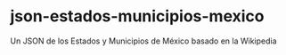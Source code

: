 # json-estados-municipios-mexico
Un JSON de los Estados y Municipios de México basado en la Wikipedia
